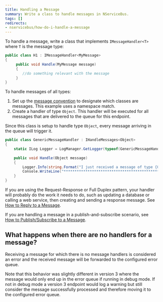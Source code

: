 ```yaml
---
title: Handling a Message
summary: Write a class to handle messages in NServiceBus.
tags: []
redirects:
- nservicebus/how-do-i-handle-a-message
---
```


To handle a message, write a class that implements `IMessageHandler<T>` where `T` is the message type:

```C#
public class H1 : IMessageHandler<MyMessage>
{
     public void Handle(MyMessage message)
     {
        //do something relevant with the message
     }
}
```

To handle messages of all types:

1.  Set up the [message convention](/nservicebus/messaging/messages-events-commands.md) to designate which classes are messages. This example uses a namespace match.
2.  Create a handler of type `Object`. This handler will be executed for all messages that are delivered to the queue for this endpoint.

Since this class is setup to handle type `Object`, every message arriving in the queue will trigger it.

```C#
public class GenericMessageHandler : IHandleMessages<Object>
{
    static ILog Logger = LogManager.GetLogger(typeof(GenericMessageHandler));
    
    public void Handle(Object message)
    { 
        Logger.Info(string.Format("I just received a message of type {0}.", message.GetType().Name));
        Console.WriteLine("*********************************************************************************");
    }
}
```

If you are using the Request-Response or Full Duplex pattern, your handler will probably do the work it needs to do, such as updating a database or calling a web service, then creating and sending a response message. See [How to Reply to a Message](/nservicebus/messaging/reply-to-a-message.md).

If you are handling a message in a publish-and-subscribe scenario, see [How to Publish/Subscribe to a Message](/nservicebus/messaging/publish-subscribe/).

## What happens when there are no handlers for a message?

Receiving a message for which there is no message handlers is considered an error and the received message will be forwarded to the configured error queue. 

Note that this behavior was slightly different in version 3 where the message would only end up in the error queue if running in debug mode. If not in debug mode a version 3 endpoint would log a warning but still consider the message successfully processed and therefore moving it to the configured error queue.

